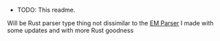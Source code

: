 * TODO: This readme.

Will be Rust parser type thing not dissimilar to the [EM Parser]("https://github.com/Bardoctorus/EMparser") I made with some updates and with more Rust goodness
